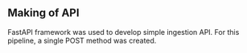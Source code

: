 ## Making of API

FastAPI framework was used to develop simple ingestion API. For this pipeline, a single POST method was created. 
